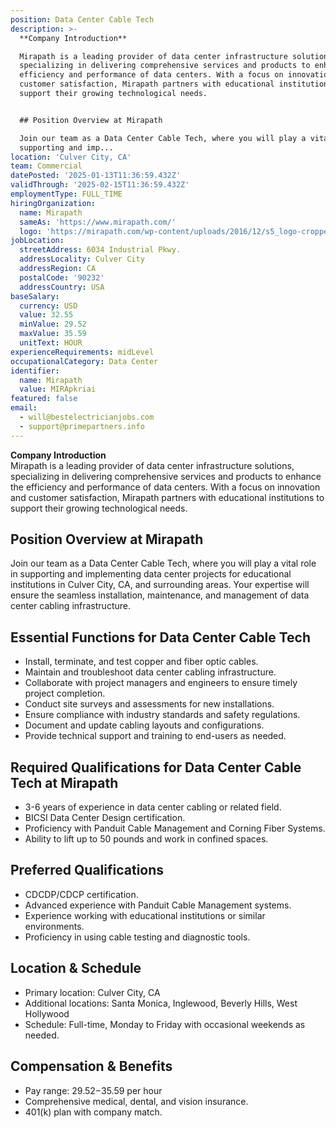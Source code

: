 ```yaml
---
position: Data Center Cable Tech
description: >-
  **Company Introduction**  

  Mirapath is a leading provider of data center infrastructure solutions,
  specializing in delivering comprehensive services and products to enhance the
  efficiency and performance of data centers. With a focus on innovation and
  customer satisfaction, Mirapath partners with educational institutions to
  support their growing technological needs.


  ## Position Overview at Mirapath

  Join our team as a Data Center Cable Tech, where you will play a vital role in
  supporting and imp...
location: 'Culver City, CA'
team: Commercial
datePosted: '2025-01-13T11:36:59.432Z'
validThrough: '2025-02-15T11:36:59.432Z'
employmentType: FULL_TIME
hiringOrganization:
  name: Mirapath
  sameAs: 'https://www.mirapath.com/'
  logo: 'https://mirapath.com/wp-content/uploads/2016/12/s5_logo-cropped.png'
jobLocation:
  streetAddress: 6034 Industrial Pkwy.
  addressLocality: Culver City
  addressRegion: CA
  postalCode: '90232'
  addressCountry: USA
baseSalary:
  currency: USD
  value: 32.55
  minValue: 29.52
  maxValue: 35.59
  unitText: HOUR
experienceRequirements: midLevel
occupationalCategory: Data Center
identifier:
  name: Mirapath
  value: MIRApkriai
featured: false
email:
  - will@bestelectricianjobs.com
  - support@primepartners.info
---
```




**Company Introduction**  
Mirapath is a leading provider of data center infrastructure solutions, specializing in delivering comprehensive services and products to enhance the efficiency and performance of data centers. With a focus on innovation and customer satisfaction, Mirapath partners with educational institutions to support their growing technological needs.

## Position Overview at Mirapath
Join our team as a Data Center Cable Tech, where you will play a vital role in supporting and implementing data center projects for educational institutions in Culver City, CA, and surrounding areas. Your expertise will ensure the seamless installation, maintenance, and management of data center cabling infrastructure.

## Essential Functions for Data Center Cable Tech
- Install, terminate, and test copper and fiber optic cables.
- Maintain and troubleshoot data center cabling infrastructure.
- Collaborate with project managers and engineers to ensure timely project completion.
- Conduct site surveys and assessments for new installations.
- Ensure compliance with industry standards and safety regulations.
- Document and update cabling layouts and configurations.
- Provide technical support and training to end-users as needed.

## Required Qualifications for Data Center Cable Tech at Mirapath
- 3-6 years of experience in data center cabling or related field.
- BICSI Data Center Design certification.
- Proficiency with Panduit Cable Management and Corning Fiber Systems.
- Ability to lift up to 50 pounds and work in confined spaces.

## Preferred Qualifications
- CDCDP/CDCP certification.
- Advanced experience with Panduit Cable Management systems.
- Experience working with educational institutions or similar environments.
- Proficiency in using cable testing and diagnostic tools.

## Location & Schedule
- Primary location: Culver City, CA
- Additional locations: Santa Monica, Inglewood, Beverly Hills, West Hollywood
- Schedule: Full-time, Monday to Friday with occasional weekends as needed.

## Compensation & Benefits
- Pay range: $29.52-$35.59 per hour
- Comprehensive medical, dental, and vision insurance.
- 401(k) plan with company match.
